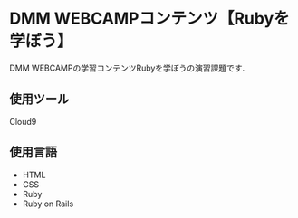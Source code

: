 # DMM WEBCAMPコンテンツ【Rubyを学ぼう】
DMM WEBCAMPの学習コンテンツRubyを学ぼうの演習課題です.

## 使用ツール
Cloud9

## 使用言語
- HTML
- CSS
- Ruby
- Ruby on Rails